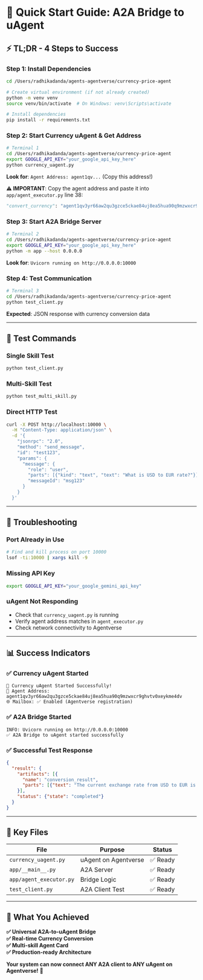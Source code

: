 # 🚀 Quick Start Guide: A2A Bridge to uAgent

## ⚡ **TL;DR - 4 Steps to Success**

### **Step 1: Install Dependencies**
```bash
cd /Users/radhikadanda/agents-agentverse/currency-price-agent

# Create virtual environment (if not already created)
python -m venv venv
source venv/bin/activate  # On Windows: venv\Scripts\activate

# Install dependencies
pip install -r requirements.txt
```

### **Step 2: Start Currency uAgent & Get Address** 
```bash
# Terminal 1
cd /Users/radhikadanda/agents-agentverse/currency-price-agent
export GOOGLE_API_KEY="your_google_api_key_here"
python currency_uagent.py
```
**Look for**: `Agent Address: agent1qv...` (Copy this address!)

**⚠️ IMPORTANT**: Copy the agent address and paste it into `app/agent_executor.py` line 38:
```python
"convert_currency": "agent1qv3yr66aw2qu3gzce5ckae84uj8ea5hua90q9mzwxcr9ghvtv0xeykme4dv",  # YOUR ADDRESS HERE
```

### **Step 3: Start A2A Bridge Server**
```bash
# Terminal 2  
cd /Users/radhikadanda/agents-agentverse/currency-price-agent
export GOOGLE_API_KEY="your_google_api_key_here"
python -m app --host 0.0.0.0
```
**Look for**: `Uvicorn running on http://0.0.0.0:10000`

### **Step 4: Test Communication**
```bash
# Terminal 3
cd /Users/radhikadanda/agents-agentverse/currency-price-agent
python test_client.py
```
**Expected**: JSON response with currency conversion data

---

## 🧪 **Test Commands**

### **Single Skill Test**
```bash
python test_client.py
```

### **Multi-Skill Test**
```bash
python test_multi_skill.py
```

### **Direct HTTP Test**
```bash
curl -X POST http://localhost:10000 \
  -H "Content-Type: application/json" \
  -d '{
    "jsonrpc": "2.0",
    "method": "send_message", 
    "id": "test123",
    "params": {
      "message": {
        "role": "user",
        "parts": [{"kind": "text", "text": "What is USD to EUR rate?"}],
        "messageId": "msg123"
      }
    }
  }'
```

---

## 🔧 **Troubleshooting**

### **Port Already in Use**
```bash
# Find and kill process on port 10000
lsof -ti:10000 | xargs kill -9
```

### **Missing API Key**
```bash
export GOOGLE_API_KEY="your_google_gemini_api_key"
```

### **uAgent Not Responding**
- Check that `currency_uagent.py` is running
- Verify agent address matches in `agent_executor.py`
- Check network connectivity to Agentverse

---

## 📊 **Success Indicators**

### ✅ **Currency uAgent Started**
```
💱 Currency uAgent Started Successfully!
📍 Agent Address: agent1qv3yr66aw2qu3gzce5ckae84uj8ea5hua90q9mzwxcr9ghvtv0xeykme4dv
🌐 Mailbox: ✅ Enabled (Agentverse registration)
```

### ✅ **A2A Bridge Started**
```
INFO: Uvicorn running on http://0.0.0.0:10000
✅ A2A Bridge to uAgent started successfully
```

### ✅ **Successful Test Response**
```json
{
  "result": {
    "artifacts": [{
      "name": "conversion_result", 
      "parts": [{"text": "The current exchange rate from USD to EUR is 0.84674."}]
    }],
    "status": {"state": "completed"}
  }
}
```

---

## 🎯 **Key Files**

| File | Purpose | Status |
|------|---------|--------|
| `currency_uagent.py` | uAgent on Agentverse | ✅ Ready |
| `app/__main__.py` | A2A Server | ✅ Ready |
| `app/agent_executor.py` | Bridge Logic | ✅ Ready |
| `test_client.py` | A2A Client Test | ✅ Ready |

---

## 🌟 **What You Achieved**

**✅ Universal A2A-to-uAgent Bridge**  
**✅ Real-time Currency Conversion**  
**✅ Multi-skill Agent Card**  
**✅ Production-ready Architecture**  

**Your system can now connect ANY A2A client to ANY uAgent on Agentverse!** 🚀
